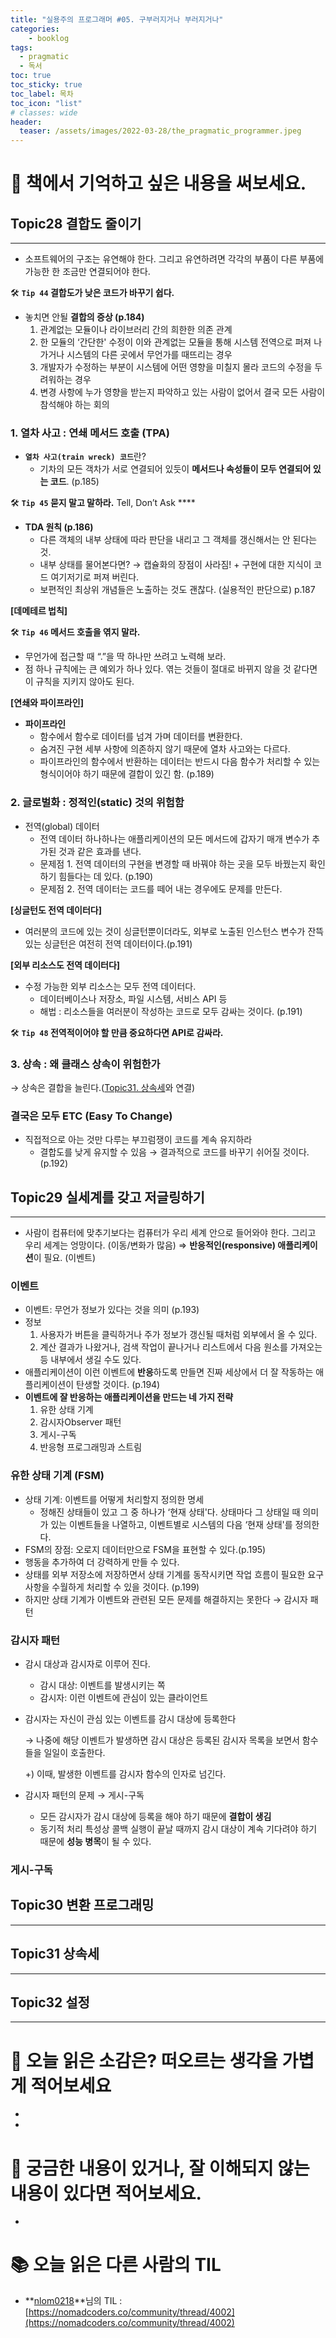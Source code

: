 ```yaml
---
title: "실용주의 프로그래머 #05. 구부러지거나 부러지거나"
categories:
    - booklog 
tags:
  - pragmatic
  - 독서
toc: true
toc_sticky: true
toc_label: 목차
toc_icon: "list"
# classes: wide
header:
  teaser: /assets/images/2022-03-28/the_pragmatic_programmer.jpeg
---
```

# 🌟 **책에서 기억하고 싶은 내용을 써보세요.**

## Topic28 결합도 줄이기

---

- 소프트웨어의 구조는 유연해야 한다. 그리고 유연하려면 각각의 부품이 다른 부품에 가능한 한 조금만 연결되어야 한다.

🛠️ **`Tip 44` 결합도가 낮은 코드가 바꾸기 쉽다.**


- 놓치면 안될 **결합의 증상 (p.184)**
    1. 관계없는 모듈이나 라이브러리 간의 희한한 의존 관계
    2. 한 모듈의 ‘간단한' 수정이 이와 관계없는 모듈을 통해 시스템 전역으로 퍼져 나가거나 시스템의 다른 곳에서 무언가를 때뜨리는 경우
    3. 개발자가 수정하는 부분이 시스템에 어떤 영향을 미칠지 몰라 코드의 수정을 두려워하는 경우
    4. 변경 사항에 누가 영향을 받는지 파악하고 있는 사람이 없어서 결국 모든 사람이 참석해야 하는 회의

### 1. 열차 사고 : 연쇄 메서드 호출 (TPA)

- <strong>`열차 사고(train wreck) 코드`</strong>란?
    - 기차의 모든 객차가 서로 연결되어 있듯이 **메서드나 속성들이 모두 연결되어 있는 코드**. (p.185)

🛠️ **`Tip 45` 묻지 말고 말하라.** Tell, Don’t Ask ****


- **TDA 원칙 (p.186)**
    - 다른 객체의 내부 상태에 따라 판단을 내리고 그 객체를 갱신해서는 안 된다는 것.
    - 내부 상태를 물어본다면? → 캡슐화의 장점이 사라짐! + 구현에 대한 지식이 코드 여기저기로 퍼져 버린다.
    - 보편적인 최상위 개념들은 노출하는 것도 괜찮다. (실용적인 판단으로) p.187

**[데메테르 법칙]**

🛠️ **`Tip 46` 메서드 호출을 엮지 말라.**


- 무언가에 접근할 때 “.”을 딱 하나만 쓰려고 노력해 보라.
- 점 하나 규칙에는 큰 예외가 하나 있다. 엮는 것들이 절대로 바뀌지 않을 것 같다면 이 규칙을 지키지 않아도 된다.

**[연쇄와 파이프라인]**

- **파이프라인**
    - 함수에서 함수로 데이터를 넘겨 가며 데이터를 변환한다.
    - 숨겨진 구현 세부 사항에 의존하지 않기 때문에 열차 사고와는 다르다.
    - 파이프라인의 함수에서 반환하는 데이터는 반드시 다음 함수가 처리할 수 있는 형식이어야 하기 때문에 결합이 있긴 함. (p.189)

### 2. 글로벌화 : 정적인(static) 것의 위험함

- 전역(global) 데이터
    - 전역 데이터 하나하나는 애플리케이션의 모든 메서드에 갑자기 매개 변수가 추가된 것과 같은 효과를 낸다.
    - 문제점 1. 전역 데이터의 구현을 변경할 때 바꿔야 하는 곳을 모두 바꿨는지 확인하기 힘들다는 데 있다. (p.190)
    - 문제점 2. 전역 데이터는 코드를 떼어 내는 경우에도 문제를 만든다.

**[싱글턴도 전역 데이터다]**

- 여러분의 코드에 있는 것이 싱글턴뿐이더라도, 외부로 노출된 인스턴스 변수가 잔뜩 있는 싱글턴은 여전히 전역 데이터이다.(p.191)

**[외부 리소스도 전역 데이터다]**

- 수정 가능한 외부 리소스는 모두 전역 데이터다.
    - 데이터베이스나 저장소, 파일 시스템, 서비스 API 등
    - 해법 : 리소스들을 여러분이 작성하는 코드로 모두 감싸는 것이다. (p.191)

🛠️ **`Tip 48` 전역적이어야 할 만큼 중요하다면 API로 감싸라.**


### 3. 상속 **: 왜 클래스 상속이 위험한가**

→ 상속은 결합을 늘린다.([Topic31. 상속세](https://www.notion.so/TIL-05-7a35aa8e411f40baa513bdd33c7037dd)와 연결)

### 결국은 모두 ETC (Easy To Change)

- 직접적으로 아는 것만 다루는 부끄럼쟁이 코드를 계속 유지하라
    - 결합도를 낮게 유지할 수 있음 → 결과적으로 코드를 바꾸기 쉬어질 것이다. (p.192)

## Topic29 실세계를 갖고 저글링하기

---

- 사람이 컴퓨터에 맞추기보다는 컴퓨터가 우리 세계 안으로 들어와야 한다. 그리고 우리 세계는 엉망이다. (이동/변화가 많음) ⇒ **반응적인(responsive) 애플리케이션**이 필요. (이벤트)

### 이벤트

- 이벤트: 무언가 정보가 있다는 것을 의미 (p.193)
- 정보
    1. 사용자가 버튼을 클릭하거나 주가 정보가 갱신될 때처럼 외부에서 올 수 있다. 
    2. 계산 결과가 나왔거나, 검색 작업이 끝나거나 리스트에서 다음 원소를 가져오는 등 내부에서 생길 수도 있다. 
- 애플리케이션이 이런 이벤트에 **반응**하도록 만들면 진짜 세상에서 더 잘 작동하는 애플리케이션이 탄생할 것이다. (p.194)
- **이벤트에 잘 반응하는 애플리케이션을 만드는 네 가지 전략**
    1. 유한 상태 기계
    2. 감시자Observer 패턴
    3. 게시-구독
    4. 반응형 프로그래밍과 스트림
    

### 유한 상태 기계 (FSM)

- 상태 기계: 이벤트를 어떻게 처리할지 정의한 명세
    - 정해진 상태들이 있고 그 중 하나가 ‘현재 상태'다. 상태마다 그 상태일 때 의미가 있는 이벤트들을 나열하고, 이벤트별로 시스템의 다음 ‘현재 상태'를 정의한다.
- FSM의 장점: 오로지 데이터만으로 FSM을 표현할 수 있다.(p.195)
- 행동을 추가하여 더 강력하게 만들 수 있다.
- 상태를 외부 저장소에 저장하면서 상태 기계를 동작시키면 작업 흐름이 필요한 요구 사항을 수월하게 처리할 수 있을 것이다. (p.199)
- 하지만 상태 기계가 이벤트와 관련된 모든 문제를 해결하지는 못한다 → 감시자 패턴

### 감시자 패턴

- 감시 대상과 감시자로 이루어 진다.
    - 감시 대상: 이벤트를 발생시키는 쪽
    - 감시자: 이런 이벤트에 관심이 있는 클라이언트
- 감시자는 자신이 관심 있는 이벤트를 감시 대상에 등록한다
    
    → 나중에 해당 이벤트가 발생하면 감시 대상은 등록된 감시자 목록을 보면서 함수들을 일일이 호출한다. 
    
    +) 이때, 발생한 이벤트를 감시자 함수의 인자로 넘긴다. 
    
- 감시자 패턴의 문제 → 게시-구독
    - 모든 감시자가 감시 대상에 등록을 해야 하기 때문에 **결합이 생김**
    - 동기적 처리 특성상 콜백 실행이 끝날 때까지 감시 대상이 계속 기다려야 하기 때문에 **성능 병목**이 될 수 있다.

### 게시-구독

## Topic30 변환 프로그래밍

---

## Topic31 상속세

---

## Topic32 설정

---

# 💭 **오늘 읽은 소감은? 떠오르는 생각을 가볍게 적어보세요**

- 
- 

# 🧐 **궁금한 내용이 있거나, 잘 이해되지 않는 내용이 있다면 적어보세요.**

- 

# 📚 오늘 읽은 다른 사람의 TIL

- **[nlom0218](https://nomadcoders.co/users/nlom0218)**님의 TIL : [https://nomadcoders.co/community/thread/4002](https://nomadcoders.co/community/thread/4002)